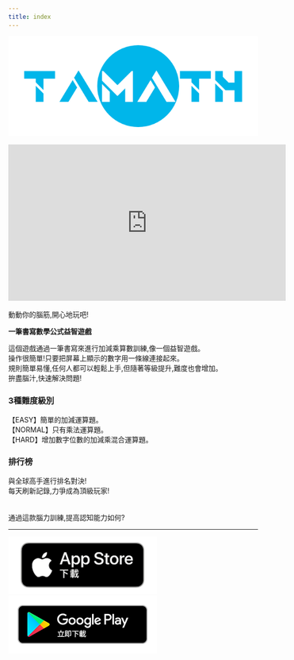 ```yaml
---
title: index
---
```


![top banner](img_app_logo.png)

<iframe width="560" height="315" src="https://www.youtube.com/embed/g85M2k9MMWs?si=HlmUpJ0q23SsElKx" title="YouTube video player" frameborder="0" allow="accelerometer; autoplay; clipboard-write; encrypted-media; gyroscope; picture-in-picture; web-share" allowfullscreen></iframe>

動動你的腦筋,開心地玩吧!

<b>一筆書寫數學公式益智遊戲</b>

這個遊戲通過一筆書寫來進行加減乘算數訓練,像一個益智遊戲。<br>
操作很簡單!只要把屏幕上顯示的數字用一條線連接起來。<br>
規則簡單易懂,任何人都可以輕鬆上手,但隨著等級提升,難度也會增加。<br>
拚盡腦汁,快速解決問題!<br>

<h3>3種難度級別</h3>
【EASY】簡單的加減運算題。<br>
【NORMAL】只有乘法運算題。<br>
【HARD】增加數字位數的加減乘混合運算題。<br>

<h3>排行榜</h3>
與全球高手進行排名對決!<br>
每天刷新記錄,力爭成為頂級玩家!
<br><br><br>
通過這款腦力訓練,提高認知能力如何?

-------

[![App store link](img_appstore_banner.zh-tw.png#imgleft)](https://itunes.apple.com/tw/app/id6468984358?mt=8)[![Google Play link](img_google-play-badge.zh-tw.png#imgleft)](https://play.google.com/store/apps/details?id=jp.hyoromo.tamath)
<div class="clear clear_box"></div>